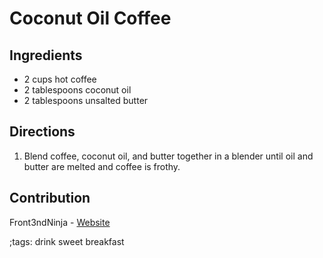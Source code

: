 # Coconut Oil Coffee

## Ingredients

- 2 cups hot coffee
- 2 tablespoons coconut oil
- 2 tablespoons unsalted butter

## Directions

1. Blend coffee, coconut oil, and butter together in a blender until oil and butter are melted and coffee is frothy.

## Contribution

Front3ndNinja - [Website](https://github.com/Front3ndNinja)

;tags: drink sweet breakfast
